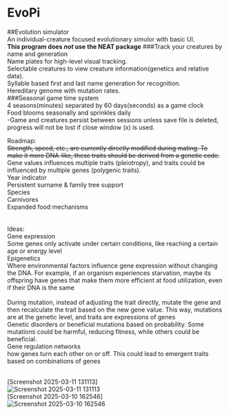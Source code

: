 # EvoPi
##Evolution simulator<br> 
  An individual-creature focused evolutionary simulor with basic UI. <br> **This program does _not_ use the NEAT package**
    ###Track your creatures by name and generation<br>
        Name plates for high-level visual tracking.<br>
        Selectable creatures to view creature information(genetics and relative data).<br>
        Syllable based first and last name generation for recognition.<br>
        Hereditary genome with mutation rates.<br>
      ###Seasonal game time system<br>
        4 seasons(minutes) separated by 60 days(seconds) as a game clock<br>
        Food blooms seasonally and sprinkles daily<br>
    -Game and creatures persist between sessions unless save file is deleted, progress will not be lost if close window (x) is used.<br>

Roadmap:<br>
~~Strength, speed, etc., are currently directly modified during mating. To make it more DNA-like, these traits should be derived from a genetic code.~~ <br>
Gene values influences multiple traits (pleiotropy), and traits could be influenced by multiple genes (polygenic traits).<br>
Year indicator<br>
Persistent surname & family tree support <br>
Species<br>
Carnivores<br>
Expanded food mechanisms<br>
<br>
<br>Ideas:
<br>Gene expression<br>     Some genes only activate under certain conditions, like reaching a certain age or energy level
<br>Epigenetics<br> Where environmental factors influence gene expression without changing the DNA. For example, if an organism experiences starvation, maybe its offspring have genes that make them more efficient at food utilization, even if their DNA is the same
<br>
<br>During mutation, instead of adjusting the trait directly, mutate the gene and then recalculate the trait based on the new gene value. This way, mutations are at the genetic level, and traits are expressions of genes
<br>Genetic disorders    or beneficial mutations based on probability. Some mutations could be harmful, reducing fitness, while others could be beneficial.
<br>Gene regulation networks<br>    how genes turn each other on or off. This could lead to emergent traits based on combinations of genes

<br>[Screenshot 2025-03-11 131113]<br>
![Screenshot 2025-03-11 131113](https://github.com/user-attachments/assets/e1cda6a4-4dd8-4892-afb2-a7dbcb7532a6)
<br>[Screenshot 2025-03-10 162546]<br>
![Screenshot 2025-03-10 162546](https://github.com/user-attachments/assets/5c5ba7dd-cb02-4c45-b6f4-479630bdbc30)
